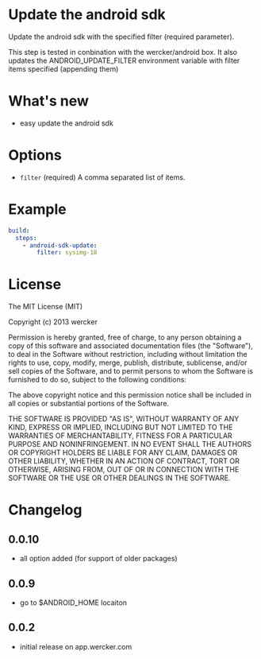 # Update the android sdk

Update the android sdk with the specified filter (required parameter).

This step is tested in conbination with the wercker/android box. It also updates the
ANDROID_UPDATE_FILTER environment variable with filter items specified (appending them)


# What's new

- easy update the android sdk

# Options

* `filter` (required) A comma separated list of items.

# Example

```yaml
build:
  steps:
    - android-sdk-update:
        filter: sysimg-18
```

# License

The MIT License (MIT)

Copyright (c) 2013 wercker

Permission is hereby granted, free of charge, to any person obtaining a copy of
this software and associated documentation files (the "Software"), to deal in
the Software without restriction, including without limitation the rights to
use, copy, modify, merge, publish, distribute, sublicense, and/or sell copies of
the Software, and to permit persons to whom the Software is furnished to do so,
subject to the following conditions:

The above copyright notice and this permission notice shall be included in all
copies or substantial portions of the Software.

THE SOFTWARE IS PROVIDED "AS IS", WITHOUT WARRANTY OF ANY KIND, EXPRESS OR
IMPLIED, INCLUDING BUT NOT LIMITED TO THE WARRANTIES OF MERCHANTABILITY, FITNESS
FOR A PARTICULAR PURPOSE AND NONINFRINGEMENT. IN NO EVENT SHALL THE AUTHORS OR
COPYRIGHT HOLDERS BE LIABLE FOR ANY CLAIM, DAMAGES OR OTHER LIABILITY, WHETHER
IN AN ACTION OF CONTRACT, TORT OR OTHERWISE, ARISING FROM, OUT OF OR IN
CONNECTION WITH THE SOFTWARE OR THE USE OR OTHER DEALINGS IN THE SOFTWARE.

# Changelog

## 0.0.10
- all option added (for support of older packages)

## 0.0.9

- go to $ANDROID_HOME locaiton

## 0.0.2

- initial release on app.wercker.com
